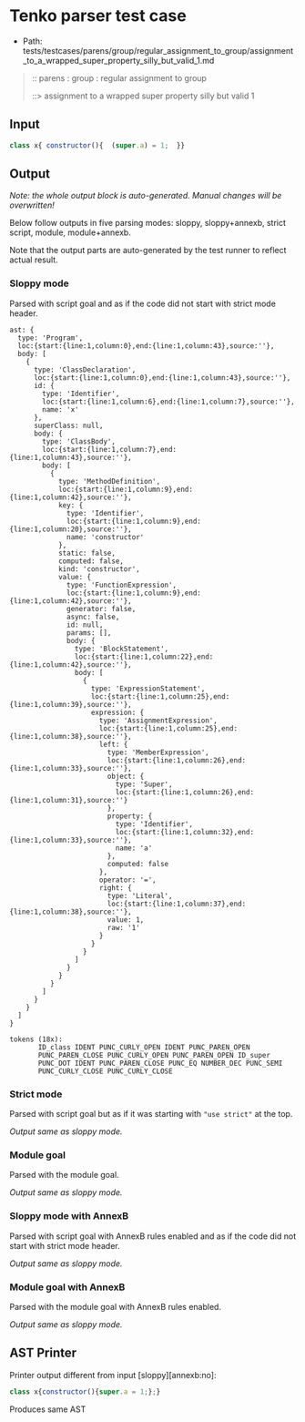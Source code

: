# Tenko parser test case

- Path: tests/testcases/parens/group/regular_assignment_to_group/assignment_to_a_wrapped_super_property_silly_but_valid_1.md

> :: parens : group : regular assignment to group
>
> ::> assignment to a wrapped super property silly but valid 1

## Input

`````js
class x{ constructor(){  (super.a) = 1;  }}
`````

## Output

_Note: the whole output block is auto-generated. Manual changes will be overwritten!_

Below follow outputs in five parsing modes: sloppy, sloppy+annexb, strict script, module, module+annexb.

Note that the output parts are auto-generated by the test runner to reflect actual result.

### Sloppy mode

Parsed with script goal and as if the code did not start with strict mode header.

`````
ast: {
  type: 'Program',
  loc:{start:{line:1,column:0},end:{line:1,column:43},source:''},
  body: [
    {
      type: 'ClassDeclaration',
      loc:{start:{line:1,column:0},end:{line:1,column:43},source:''},
      id: {
        type: 'Identifier',
        loc:{start:{line:1,column:6},end:{line:1,column:7},source:''},
        name: 'x'
      },
      superClass: null,
      body: {
        type: 'ClassBody',
        loc:{start:{line:1,column:7},end:{line:1,column:43},source:''},
        body: [
          {
            type: 'MethodDefinition',
            loc:{start:{line:1,column:9},end:{line:1,column:42},source:''},
            key: {
              type: 'Identifier',
              loc:{start:{line:1,column:9},end:{line:1,column:20},source:''},
              name: 'constructor'
            },
            static: false,
            computed: false,
            kind: 'constructor',
            value: {
              type: 'FunctionExpression',
              loc:{start:{line:1,column:9},end:{line:1,column:42},source:''},
              generator: false,
              async: false,
              id: null,
              params: [],
              body: {
                type: 'BlockStatement',
                loc:{start:{line:1,column:22},end:{line:1,column:42},source:''},
                body: [
                  {
                    type: 'ExpressionStatement',
                    loc:{start:{line:1,column:25},end:{line:1,column:39},source:''},
                    expression: {
                      type: 'AssignmentExpression',
                      loc:{start:{line:1,column:25},end:{line:1,column:38},source:''},
                      left: {
                        type: 'MemberExpression',
                        loc:{start:{line:1,column:26},end:{line:1,column:33},source:''},
                        object: {
                          type: 'Super',
                          loc:{start:{line:1,column:26},end:{line:1,column:31},source:''}
                        },
                        property: {
                          type: 'Identifier',
                          loc:{start:{line:1,column:32},end:{line:1,column:33},source:''},
                          name: 'a'
                        },
                        computed: false
                      },
                      operator: '=',
                      right: {
                        type: 'Literal',
                        loc:{start:{line:1,column:37},end:{line:1,column:38},source:''},
                        value: 1,
                        raw: '1'
                      }
                    }
                  }
                ]
              }
            }
          }
        ]
      }
    }
  ]
}

tokens (18x):
       ID_class IDENT PUNC_CURLY_OPEN IDENT PUNC_PAREN_OPEN
       PUNC_PAREN_CLOSE PUNC_CURLY_OPEN PUNC_PAREN_OPEN ID_super
       PUNC_DOT IDENT PUNC_PAREN_CLOSE PUNC_EQ NUMBER_DEC PUNC_SEMI
       PUNC_CURLY_CLOSE PUNC_CURLY_CLOSE
`````

### Strict mode

Parsed with script goal but as if it was starting with `"use strict"` at the top.

_Output same as sloppy mode._

### Module goal

Parsed with the module goal.

_Output same as sloppy mode._

### Sloppy mode with AnnexB

Parsed with script goal with AnnexB rules enabled and as if the code did not start with strict mode header.

_Output same as sloppy mode._

### Module goal with AnnexB

Parsed with the module goal with AnnexB rules enabled.

_Output same as sloppy mode._

## AST Printer

Printer output different from input [sloppy][annexb:no]:

````js
class x{constructor(){super.a = 1;};}
````

Produces same AST
